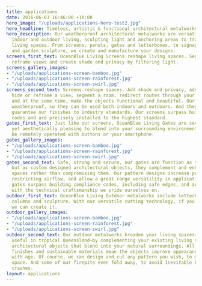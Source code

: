 ```yaml
---
title: applications
date: 2016-06-03 16:46:00 +10:00
hero_image: "/uploads/applications-hero-test2.jpg"
hero_headline: Timeless, artistic & functional architectural metalworks.
hero_description: Our weatherproof architectural metalworks are versatile for both
  indoor and outdoor living, sculpting light and anchoring areas to transform your
  living spaces. From screens, panels, gates and letterboxes, to signage, wall art
  and garden sculpture, we create and manufacture your designs.
screens_first_text: OceanBlue Living Screens reshape living spaces. Segment spaces,
  reframe views and create shade and privacy by filtering light.
screens_gallery_images:
- "/uploads/applications-screen-bamboo.jpg"
- "/uploads/applications-screen-rainforest.jpg"
- "/uploads/applications-screen-swirl.jpg"
screens_second_text: Screens reshape spaces. Add shade and privacy, add a visual break,
  hide or reframe a view, segment a room, redirect routes through your house or office,
  and at the same time, make the objects functional and beautiful. Our screens are
  weatherproof, so they can be used both indoors and outdoors. And they're durable—we
  guarantee our finishes to industry standards. Our screens surpass building compliance
  codes and are precisely installed to the highest standard.
gates_first_text: Just like our screens, OceanBlue Living Gates are secure and durable
  yet aesthetically pleasing to blend into your surrounding environment. They can
  be remotely operated with buttons or your smartphone.
gates_gallery_images:
- "/uploads/applications-screen-bamboo.jpg"
- "/uploads/applications-screen-rainforest.jpg"
- "/uploads/applications-screen-swirl.jpg"
gates_second_text: Safe, strong and secure, our gates are function as they should,
  but as custom designed architectural objects, they complement and enhance your living
  spaces rather than compromising them. Our pattern designs increase privacy with
  restricting airflow, and allow a great range versatility in application. All our
  gates surpass building compliance codes, including safe edges, and are installed
  with the technical craftsmanship we pride ourselves on.
outdoor_first_text: OceanBlue Living Outdoor metalworks include letterboxes, fire-pits,
  columns and sculpture. With our versatile cutting technology, if you have an idea,
  we can create it.
outdoor_gallery_images:
- "/uploads/applications-screen-bamboo.jpg"
- "/uploads/applications-screen-rainforest.jpg"
- "/uploads/applications-screen-swirl.jpg"
outdoor_second_text: Our outdoor metalworks broaden your living spaces—which is especially
  useful in tropical Queensland—by complementing your existing living spaces with
  architectural objects that blend into your natural surroundings. All-weather durable
  finishes and sustainable materials mean the objects improve appearance and blend
  with age. Of course, we can design and cut any pattern you wish, to match your living
  space. And some of our firepits even fold away, to avoid inevitable backyard cricket
  crashes.
layout: applications
---
```


